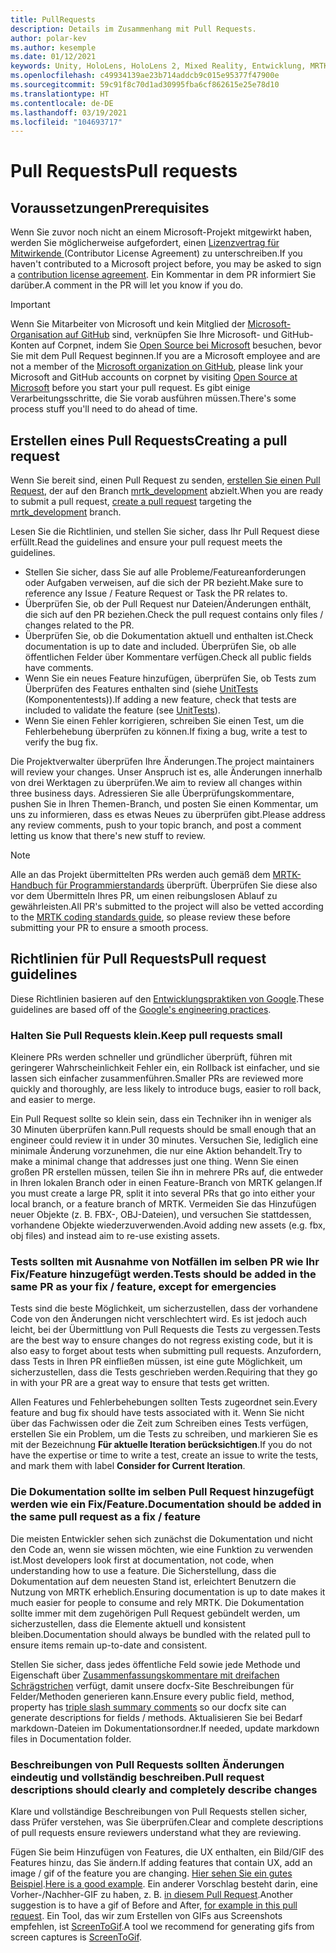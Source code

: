 ```yaml
---
title: PullRequests
description: Details im Zusammenhang mit Pull Requests.
author: polar-kev
ms.author: kesemple
ms.date: 01/12/2021
keywords: Unity, HoloLens, HoloLens 2, Mixed Reality, Entwicklung, MRTK, PR,
ms.openlocfilehash: c49934139ae23b714addcb9c015e95377f47900e
ms.sourcegitcommit: 59c91f8c70d1ad30995fba6cf862615e25e78d10
ms.translationtype: HT
ms.contentlocale: de-DE
ms.lasthandoff: 03/19/2021
ms.locfileid: "104693717"
---
```

# <a name="pull-requests"></a><span data-ttu-id="cbdb6-104">Pull Requests</span><span class="sxs-lookup"><span data-stu-id="cbdb6-104">Pull requests</span></span>

## <a name="prerequisites"></a><span data-ttu-id="cbdb6-105">Voraussetzungen</span><span class="sxs-lookup"><span data-stu-id="cbdb6-105">Prerequisites</span></span>

<span data-ttu-id="cbdb6-106">Wenn Sie zuvor noch nicht an einem Microsoft-Projekt mitgewirkt haben, werden Sie möglicherweise aufgefordert, einen [Lizenzvertrag für Mitwirkende ](https://cla.microsoft.com/) (Contributor License Agreement) zu unterschreiben.</span><span class="sxs-lookup"><span data-stu-id="cbdb6-106">If you haven't contributed to a Microsoft project before, you may be asked to sign a [contribution license agreement](https://cla.microsoft.com/).</span></span>
<span data-ttu-id="cbdb6-107">Ein Kommentar in dem PR informiert Sie darüber.</span><span class="sxs-lookup"><span data-stu-id="cbdb6-107">A comment in the PR will let you know if you do.</span></span>

> [!IMPORTANT]
> <span data-ttu-id="cbdb6-108">Wenn Sie Mitarbeiter von Microsoft und kein Mitglied der [Microsoft-Organisation auf GitHub](https://github.com/Microsoft) sind, verknüpfen Sie Ihre Microsoft- und GitHub-Konten auf Corpnet, indem Sie [Open Source bei Microsoft](https://opensource.microsoft.com/) besuchen, bevor Sie mit dem Pull Request beginnen.</span><span class="sxs-lookup"><span data-stu-id="cbdb6-108">If you are a Microsoft employee and are not a member of the [Microsoft organization on GitHub](https://github.com/Microsoft), please link your Microsoft and GitHub accounts on corpnet by visiting [Open Source at Microsoft](https://opensource.microsoft.com/) before you start your pull request.</span></span> <span data-ttu-id="cbdb6-109">Es gibt einige Verarbeitungsschritte, die Sie vorab ausführen müssen.</span><span class="sxs-lookup"><span data-stu-id="cbdb6-109">There's some process stuff you'll need to do ahead of time.</span></span>

## <a name="creating-a-pull-request"></a><span data-ttu-id="cbdb6-110">Erstellen eines Pull Requests</span><span class="sxs-lookup"><span data-stu-id="cbdb6-110">Creating a pull request</span></span>

<span data-ttu-id="cbdb6-111">Wenn Sie bereit sind, einen Pull Request zu senden, [erstellen Sie einen Pull Request](https://github.com/microsoft/MixedRealityToolkit-Unity/compare/mrtk_development...mrtk_development?expand=1), der auf den Branch [mrtk_development](https://github.com/microsoft/mixedrealitytoolkit-unity/tree/mrtk_development) abzielt.</span><span class="sxs-lookup"><span data-stu-id="cbdb6-111">When you are ready to submit a pull request, [create a pull request](https://github.com/microsoft/MixedRealityToolkit-Unity/compare/mrtk_development...mrtk_development?expand=1) targeting the [mrtk_development](https://github.com/microsoft/mixedrealitytoolkit-unity/tree/mrtk_development) branch.</span></span>

<span data-ttu-id="cbdb6-112">Lesen Sie die Richtlinien, und stellen Sie sicher, dass Ihr Pull Request diese erfüllt.</span><span class="sxs-lookup"><span data-stu-id="cbdb6-112">Read the guidelines and ensure your pull request meets the guidelines.</span></span>

* <span data-ttu-id="cbdb6-113">Stellen Sie sicher, dass Sie auf alle Probleme/Featureanforderungen oder Aufgaben verweisen, auf die sich der PR bezieht.</span><span class="sxs-lookup"><span data-stu-id="cbdb6-113">Make sure to reference any Issue / Feature Request or Task the PR relates to.</span></span>
* <span data-ttu-id="cbdb6-114">Überprüfen Sie, ob der Pull Request nur Dateien/Änderungen enthält, die sich auf den PR beziehen.</span><span class="sxs-lookup"><span data-stu-id="cbdb6-114">Check the pull request contains only files / changes related to the PR.</span></span>
* <span data-ttu-id="cbdb6-115">Überprüfen Sie, ob die Dokumentation aktuell und enthalten ist.</span><span class="sxs-lookup"><span data-stu-id="cbdb6-115">Check documentation is up to date and included.</span></span> <span data-ttu-id="cbdb6-116">Überprüfen Sie, ob alle öffentlichen Felder über Kommentare verfügen.</span><span class="sxs-lookup"><span data-stu-id="cbdb6-116">Check all public fields have comments.</span></span>
* <span data-ttu-id="cbdb6-117">Wenn Sie ein neues Feature hinzufügen, überprüfen Sie, ob Tests zum Überprüfen des Features enthalten sind (siehe [UnitTests](../contributing/unit-tests.md) (Komponententests)).</span><span class="sxs-lookup"><span data-stu-id="cbdb6-117">If adding a new feature, check that tests are included to validate the feature (see [UnitTests](../contributing/unit-tests.md)).</span></span>
* <span data-ttu-id="cbdb6-118">Wenn Sie einen Fehler korrigieren, schreiben Sie einen Test, um die Fehlerbehebung überprüfen zu können.</span><span class="sxs-lookup"><span data-stu-id="cbdb6-118">If fixing a bug, write a test to verify the bug fix.</span></span>

<span data-ttu-id="cbdb6-119">Die Projektverwalter überprüfen Ihre Änderungen.</span><span class="sxs-lookup"><span data-stu-id="cbdb6-119">The project maintainers will review your changes.</span></span> <span data-ttu-id="cbdb6-120">Unser Anspruch ist es, alle Änderungen innerhalb von drei Werktagen zu überprüfen.</span><span class="sxs-lookup"><span data-stu-id="cbdb6-120">We aim to review all changes within three business days.</span></span> <span data-ttu-id="cbdb6-121">Adressieren Sie alle Überprüfungskommentare, pushen Sie in Ihren Themen-Branch, und posten Sie einen Kommentar, um uns zu informieren, dass es etwas Neues zu überprüfen gibt.</span><span class="sxs-lookup"><span data-stu-id="cbdb6-121">Please address any review comments, push to your topic branch, and post a comment letting us know that there's new stuff to review.</span></span>

> [!NOTE]
> <span data-ttu-id="cbdb6-122">Alle an das Projekt übermittelten PRs werden auch gemäß dem [MRTK-Handbuch für Programmierstandards](../contributing/coding-guidelines.md) überprüft. Überprüfen Sie diese also vor dem Übermitteln Ihres PR, um einen reibungslosen Ablauf zu gewährleisten.</span><span class="sxs-lookup"><span data-stu-id="cbdb6-122">All PR's submitted to the project will also be vetted according to the [MRTK coding standards guide](../contributing/coding-guidelines.md), so please review these before submitting your PR to ensure a smooth process.</span></span>

## <a name="pull-request-guidelines"></a><span data-ttu-id="cbdb6-123">Richtlinien für Pull Requests</span><span class="sxs-lookup"><span data-stu-id="cbdb6-123">Pull request guidelines</span></span>

<span data-ttu-id="cbdb6-124">Diese Richtlinien basieren auf den [Entwicklungspraktiken von Google](https://google.github.io/eng-practices/review/developer/small-cls.html).</span><span class="sxs-lookup"><span data-stu-id="cbdb6-124">These guidelines are based off of the [Google's engineering practices](https://google.github.io/eng-practices/review/developer/small-cls.html).</span></span>

### <a name="keep-pull-requests-small"></a><span data-ttu-id="cbdb6-125">Halten Sie Pull Requests klein.</span><span class="sxs-lookup"><span data-stu-id="cbdb6-125">Keep pull requests small</span></span>

<span data-ttu-id="cbdb6-126">Kleinere PRs werden schneller und gründlicher überprüft, führen mit geringerer Wahrscheinlichkeit Fehler ein, ein Rollback ist einfacher, und sie lassen sich einfacher zusammenführen.</span><span class="sxs-lookup"><span data-stu-id="cbdb6-126">Smaller PRs are reviewed more quickly and thoroughly, are less likely to introduce bugs, easier to roll back, and easier to merge.</span></span>

<span data-ttu-id="cbdb6-127">Ein Pull Request sollte so klein sein, dass ein Techniker ihn in weniger als 30 Minuten überprüfen kann.</span><span class="sxs-lookup"><span data-stu-id="cbdb6-127">Pull requests should be small enough that an engineer could review it in under 30 minutes.</span></span> <span data-ttu-id="cbdb6-128">Versuchen Sie, lediglich eine minimale Änderung vorzunehmen, die nur eine Aktion behandelt.</span><span class="sxs-lookup"><span data-stu-id="cbdb6-128">Try to make a minimal change that addresses just one thing.</span></span> <span data-ttu-id="cbdb6-129">Wenn Sie einen großen PR erstellen müssen, teilen Sie ihn in mehrere PRs auf, die entweder in Ihren lokalen Branch oder in einen Feature-Branch von MRTK gelangen.</span><span class="sxs-lookup"><span data-stu-id="cbdb6-129">If you must create a large PR, split it into several PRs that go into either your local branch, or a feature branch of MRTK.</span></span> <span data-ttu-id="cbdb6-130">Vermeiden Sie das Hinzufügen neuer Objekte (z. B. FBX-, OBJ-Dateien), und versuchen Sie stattdessen, vorhandene Objekte wiederzuverwenden.</span><span class="sxs-lookup"><span data-stu-id="cbdb6-130">Avoid adding new assets (e.g. fbx, obj files) and instead aim to re-use existing assets.</span></span>

### <a name="tests-should-be-added-in-the-same-pr-as-your-fix--feature-except-for-emergencies"></a><span data-ttu-id="cbdb6-131">Tests sollten mit Ausnahme von Notfällen im selben PR wie Ihr Fix/Feature hinzugefügt werden.</span><span class="sxs-lookup"><span data-stu-id="cbdb6-131">Tests should be added in the same PR as your fix / feature, except for emergencies</span></span>

<span data-ttu-id="cbdb6-132">Tests sind die beste Möglichkeit, um sicherzustellen, dass der vorhandene Code von den Änderungen nicht verschlechtert wird. Es ist jedoch auch leicht, bei der Übermittlung von Pull Requests die Tests zu vergessen.</span><span class="sxs-lookup"><span data-stu-id="cbdb6-132">Tests are the best way to ensure changes do not regress existing code, but it is also easy to forget about tests when submitting pull requests.</span></span> <span data-ttu-id="cbdb6-133">Anzufordern, dass Tests in Ihren PR einfließen müssen, ist eine gute Möglichkeit, um sicherzustellen, dass die Tests geschrieben werden.</span><span class="sxs-lookup"><span data-stu-id="cbdb6-133">Requiring that they go in with your PR are a great way to ensure that tests get written.</span></span>

<span data-ttu-id="cbdb6-134">Allen Features und Fehlerbehebungen sollten Tests zugeordnet sein.</span><span class="sxs-lookup"><span data-stu-id="cbdb6-134">Every feature and bug fix should have tests associated with it.</span></span> <span data-ttu-id="cbdb6-135">Wenn Sie nicht über das Fachwissen oder die Zeit zum Schreiben eines Tests verfügen, erstellen Sie ein Problem, um die Tests zu schreiben, und markieren Sie es mit der Bezeichnung **Für aktuelle Iteration berücksichtigen**.</span><span class="sxs-lookup"><span data-stu-id="cbdb6-135">If you do not have the expertise or time to write a test, create an issue to write the tests, and mark them with label **Consider for Current Iteration**.</span></span>

### <a name="documentation-should-be-added-in-the-same-pull-request-as-a-fix--feature"></a><span data-ttu-id="cbdb6-136">Die Dokumentation sollte im selben Pull Request hinzugefügt werden wie ein Fix/Feature.</span><span class="sxs-lookup"><span data-stu-id="cbdb6-136">Documentation should be added in the same pull request as a fix / feature</span></span>

<span data-ttu-id="cbdb6-137">Die meisten Entwickler sehen sich zunächst die Dokumentation und nicht den Code an, wenn sie wissen möchten, wie eine Funktion zu verwenden ist.</span><span class="sxs-lookup"><span data-stu-id="cbdb6-137">Most developers look first at documentation, not code, when understanding how to use a feature.</span></span> <span data-ttu-id="cbdb6-138">Die Sicherstellung, dass die Dokumentation auf dem neuesten Stand ist, erleichtert Benutzern die Nutzung von MRTK erheblich.</span><span class="sxs-lookup"><span data-stu-id="cbdb6-138">Ensuring documentation is up to date makes it much easier for people to consume and rely MRTK.</span></span>  <span data-ttu-id="cbdb6-139">Die Dokumentation sollte immer mit dem zugehörigen Pull Request gebündelt werden, um sicherzustellen, dass die Elemente aktuell und konsistent bleiben.</span><span class="sxs-lookup"><span data-stu-id="cbdb6-139">Documentation should always be bundled with the related pull to ensure items remain up-to-date and consistent.</span></span>

<span data-ttu-id="cbdb6-140">Stellen Sie sicher, dass jedes öffentliche Feld sowie jede Methode und Eigenschaft über [Zusammenfassungskommentare mit dreifachen Schrägstrichen](https://dotnet.github.io/docfx/spec/triple_slash_comments_spec.html) verfügt, damit unsere docfx-Site Beschreibungen für Felder/Methoden generieren kann.</span><span class="sxs-lookup"><span data-stu-id="cbdb6-140">Ensure every public field, method, property has [triple slash summary comments](https://dotnet.github.io/docfx/spec/triple_slash_comments_spec.html) so our docfx site can generate descriptions for fields / methods.</span></span> <span data-ttu-id="cbdb6-141">Aktualisieren Sie bei Bedarf markdown-Dateien im Dokumentationsordner.</span><span class="sxs-lookup"><span data-stu-id="cbdb6-141">If needed, update markdown files in Documentation folder.</span></span>

### <a name="pull-request-descriptions-should-clearly-and-completely-describe-changes"></a><span data-ttu-id="cbdb6-142">Beschreibungen von Pull Requests sollten Änderungen eindeutig und vollständig beschreiben.</span><span class="sxs-lookup"><span data-stu-id="cbdb6-142">Pull request descriptions should clearly and completely describe changes</span></span>

<span data-ttu-id="cbdb6-143">Klare und vollständige Beschreibungen von Pull Requests stellen sicher, dass Prüfer verstehen, was Sie überprüfen.</span><span class="sxs-lookup"><span data-stu-id="cbdb6-143">Clear and complete descriptions of pull requests ensure reviewers understand what they are reviewing.</span></span>

<span data-ttu-id="cbdb6-144">Fügen Sie beim Hinzufügen von Features, die UX enthalten, ein Bild/GIF des Features hinzu, das Sie ändern.</span><span class="sxs-lookup"><span data-stu-id="cbdb6-144">If adding features that contain UX, add an image / gif of the feature you are changing.</span></span> <span data-ttu-id="cbdb6-145">[Hier sehen Sie ein gutes Beispiel](https://github.com/microsoft/MixedRealityToolkit-Unity/pull/4532).</span><span class="sxs-lookup"><span data-stu-id="cbdb6-145">[Here is a good example](https://github.com/microsoft/MixedRealityToolkit-Unity/pull/4532).</span></span> <span data-ttu-id="cbdb6-146">Ein anderer Vorschlag besteht darin, eine Vorher-/Nachher-GIF zu haben, z. B. [in diesem Pull Request](https://github.com/microsoft/MixedRealityToolkit-Unity/pull/5896).</span><span class="sxs-lookup"><span data-stu-id="cbdb6-146">Another suggestion is to have a gif of Before and After, [for example in this pull request](https://github.com/microsoft/MixedRealityToolkit-Unity/pull/5896).</span></span> <span data-ttu-id="cbdb6-147">Ein Tool, das wir zum Erstellen von GIFs aus Screenshots empfehlen, ist [ScreenToGif](https://www.screentogif.com/).</span><span class="sxs-lookup"><span data-stu-id="cbdb6-147">A tool we recommend for generating gifs from screen captures is [ScreenToGif](https://www.screentogif.com/).</span></span>
